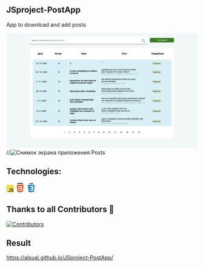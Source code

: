 ## JSproject-PostApp
	
App to download and add posts
	
<img width="700" alt="Снимок экрана приложения Posts" src="https://github.com/AlsuAl/AlsuAl/blob/main/assets/JSproject.png">
//<img width="700" alt="Снимок экрана приложения Posts" src="https://github.com/.png">
	
## Technologies:
<code><img height="20" src="https://raw.githubusercontent.com/github/explore/80688e429a7d4ef2fca1e82350fe8e3517d3494d/topics/javascript/javascript.png"></code>
<code><img height="25" src="https://raw.githubusercontent.com/github/explore/80688e429a7d4ef2fca1e82350fe8e3517d3494d/topics/html/html.png"></code>
<code><img height="25" src="https://raw.githubusercontent.com/github/explore/80688e429a7d4ef2fca1e82350fe8e3517d3494d/topics/css/css.png"></code>
	
## Thanks to all Contributors 💪
	
[![Contributors](https://contrib.rocks/image?repo=elena-kundera/ourAmazingJSproject)](https://github.com/elena-kundera/ourAmazingJSproject/graphs/contributors)
	
## Result 

https://alsual.github.io/JSproject-PostApp/

